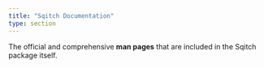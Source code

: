```yaml
---
title: "Sqitch Documentation"
type: section
---
```


The official and comprehensive **man pages** that are included in the Sqitch
package itself.